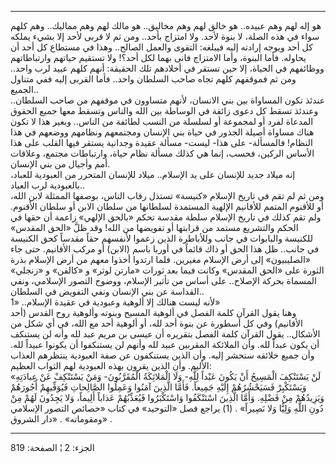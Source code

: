 ------------------------------------------------------------------------

هو إله لهم وهم عبيده.. هو خالق لهم وهم مخاليق.. هو مالك لهم وهم مماليك..
وهم كلهم سواء في هذه الصلة، لا بنوة لأحد. ولا امتزاج بأحد.. ومن ثم لا
قربى لأحد إلا بشيء يملكه كل أحد ويوجه إرادته إليه فيبلغه: التقوى والعمل
الصالح.. وهذا في مستطاع كل أحد أن يحاوله. فأما البنوة، وأما الامتزاج
فانى بهما لكل أحد؟! ولا تستقيم حياتهم وارتباطاتهم ووظائفهم في الحياة،
إلا حين تستقر في أخلادهم تلك الحقيقة: أنهم كلهم عبيد لرب واحد.. ومن ثم
فموقفهم كلهم تجاه صاحب السلطان واحد.. فأما القربى إليه ففي متناول
الجميع..  
عندئذ تكون المساواة بين بني الانسان، لأنهم متساوون في موقفهم من صاحب
السلطان.. وعندئذ تسقط كل دعوى زائفة في الوساطة بين الله والناس وتسقط
معها جميع الحقوق المدعاة لفرد أو لمجموعة أو لسلسلة من النسب لطائفة من
الناس.. وبغير هذا لا تكون هناك مساواة أصيلة الجذور في حياة بني الإنسان
ومجتمعهم ونظامهم ووضعهم في هذا النظام! فالمسألة- على هذا- ليست- مسألة
عقيدة وجدانية يستقر فيها القلب على هذا الأساس الركين، فحسب، إنما هي كذلك
مسألة نظام حياة، وارتباطات مجتمع، وعلاقات أمم وأجيال من بني الإنسان.  
إنه ميلاد جديد للإنسان على يد الإسلام.. ميلاد للإنسان المتحرر من
العبودية للعباد، بالعبودية لرب العباد..  
ومن ثم لم تقم في تاريخ الإسلام «كنيسة» تستذل رقاب الناس، بوصفها الممثلة
لابن الله، أو للأقنوم المتمم للأقانيم الإلهية المستمدة لسلطانها من سلطان
الابن أو سلطان الأقنوم. ولم تقم كذلك في تاريخ الإسلام سلطة مقدسة تحكم
«بالحق الإلهي» زاعمة أن حقها في الحكم والتشريع مستمد من قرابتها أو
تفويضها من الله! وقد ظلَّ «الحق المقدس» للكنيسة والبابوات في جانب
وللأباطرة الذين زعموا لأنفسهم حقاً مقدساً كحق الكنيسة في جانب.. ظل هذا
الحق أو ذاك قائماً في أوربا باسم (الابن) أو مركب الأقانيم. حتى جاء
«الصليبيون» إلى أرض الإسلام مغيرين. فلما ارتدوا أخذوا معهم من أرض
الإسلام بذرة الثورة على «الحق المقدس» وكانت فيما بعد ثورات «مارتن لوثر»
و «كالفن» و «زنجلي» المسماة بحركة الإصلاح.. على أساس من تأثير الإسلام،
ووضوح التصور الإسلامي، ونفي القداسة عن بني الإنسان ونفي التفويض في
السلطان..  
لأنه ليست هنالك إلا ألوهية وعبودية في عقيدة الإسلام.. «1»  
وهنا يقول القرآن كلمة الفصل في ألوهية المسيح وبنوته وألوهية روح القدس
(أحد الأقانيم) وفي كل أسطورة عن بنوة أحد لله، أو ألوهية أحد مع الله، في
أي شكل من الأشكال.. يقول القرآن كلمة الفصل بتقريره أن عيسى بن مريم عبد
لله وأنه لن يستنكف أن يكون عبداً لله. وأن الملائكة المقربين عبيد لله
وأنهم لن يستنكفوا أن يكونوا عبيداً لله. وأن جميع خلائقه ستحشر إليه. وأن
الذين يستنكفون عن صفة العبودية ينتظرهم العذاب الأليم. وأن الذين يقرون
بهذه العبودية لهم الثواب العظيم:  
«لَنْ يَسْتَنْكِفَ الْمَسِيحُ أَنْ يَكُونَ عَبْداً لِلَّهِ- وَلَا الْمَلائِكَةُ الْمُقَرَّبُونَ- وَمَنْ يَسْتَنْكِفْ عَنْ
عِبادَتِهِ وَيَسْتَكْبِرْ فَسَيَحْشُرُهُمْ إِلَيْهِ جَمِيعاً. فَأَمَّا الَّذِينَ آمَنُوا وَعَمِلُوا الصَّالِحاتِ
فَيُوَفِّيهِمْ أُجُورَهُمْ وَيَزِيدُهُمْ مِنْ فَضْلِهِ. وَأَمَّا الَّذِينَ اسْتَنْكَفُوا وَاسْتَكْبَرُوا فَيُعَذِّبُهُمْ
عَذاباً أَلِيماً، وَلا يَجِدُونَ لَهُمْ مِنْ دُونِ اللَّهِ وَلِيًّا وَلا نَصِيراً» . (1) يراجع فصل
«التوحيد» في كتاب «خصائص التصور الإسلامي ومقوماته» . «دار الشروق» .

------------------------------------------------------------------------

الجزء: 2 ¦ الصفحة: 819

